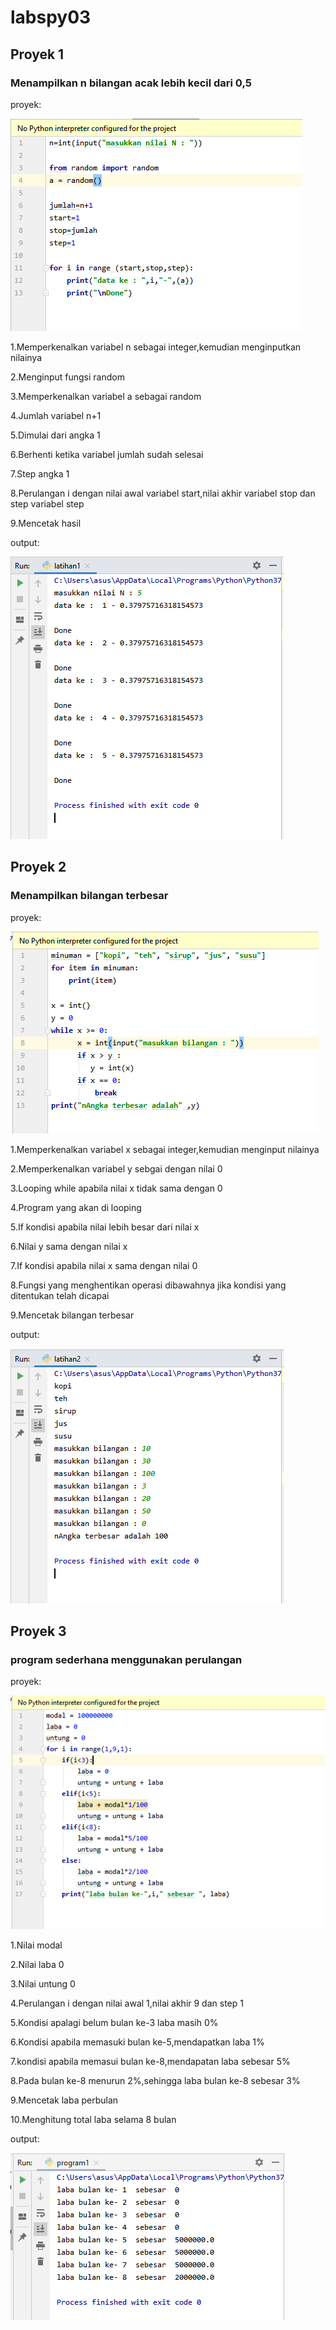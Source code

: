 # labspy03


## Proyek 1

### Menampilkan n bilangan acak lebih kecil dari 0,5

proyek:

![proyek1](https://github.com/ryumazu/labspy03/blob/master/gambar/input1.PNG)

1.Memperkenalkan variabel n sebagai integer,kemudian menginputkan nilainya

2.Menginput fungsi random


3.Memperkenalkan variabel a sebagai random


4.Jumlah variabel n+1


5.Dimulai dari angka 1


6.Berhenti ketika variabel jumlah sudah selesai

7.Step angka 1


8.Perulangan i dengan nilai awal variabel start,nilai akhir variabel stop dan step variabel step

9.Mencetak hasil

output:

![output proyek1](https://github.com/ryumazu/labspy03/blob/master/gambar/output1.PNG)

## Proyek 2

### Menampilkan bilangan terbesar

proyek:

![Proyek2](https://github.com/ryumazu/labspy03/blob/master/gambar/input2.PNG)

1.Memperkenalkan variabel x sebagai integer,kemudian menginput nilainya

2.Memperkenalkan variabel y sebgai dengan nilai 0

3.Looping while apabila nilai x tidak sama dengan 0

4.Program yang akan di looping

5.If kondisi apabila nilai lebih besar dari nilai x

6.Nilai y sama dengan nilai x

7.If kondisi apabila nilai x sama dengan nilai 0


8.Fungsi yang menghentikan operasi dibawahnya jika kondisi yang ditentukan telah dicapai

9.Mencetak bilangan terbesar

output:

![output proyek2](https://github.com/ryumazu/labspy03/blob/master/gambar/output2.PNG)



## Proyek 3

### program sederhana menggunakan perulangan

proyek:

![Proyek3](https://github.com/ryumazu/labspy03/blob/master/gambar/input3.PNG)

1.Nilai modal

2.Nilai laba 0

3.Nilai untung 0

4.Perulangan i dengan nilai awal 1,nilai akhir 9 dan step 1

5.Kondisi apalagi belum bulan ke-3 laba masih 0%

6.Kondisi apabila memasuki bulan ke-5,mendapatkan laba 1%

7.kondisi apabila memasui bulan ke-8,mendapatan laba sebesar 5%

8.Pada bulan ke-8 menurun 2%,sehingga laba bulan ke-8 sebesar 3%


9.Mencetak laba perbulan

10.Menghitung total laba selama 8 bulan

output:

![output proyek3](https://github.com/ryumazu/labspy03/blob/master/gambar/output3.PNG)


